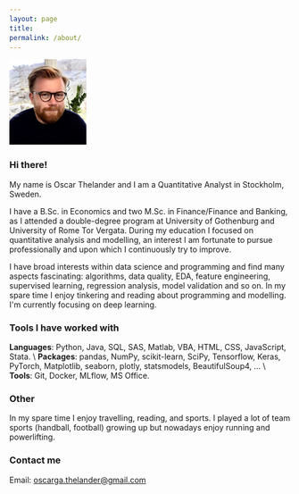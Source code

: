 ```yaml
---
layout: page
title: 
permalink: /about/
---
```

<img src="/images/Bild2.png" width="138" height="153" class="floatRight imgFixer">

### Hi there!
<p>
My name is Oscar Thelander and I am a Quantitative Analyst in Stockholm, Sweden.
</p>


<p>
I have a B.Sc. in Economics and two M.Sc. in Finance/Finance and Banking, as I attended a double-degree program at University of Gothenburg and University of Rome Tor Vergata. During my education I focused on quantitative analysis and modelling, an interest I am fortunate to pursue professionally and upon which I continuously try to improve.
</p>

I have broad interests within data science and programming and find many aspects fascinating: algorithms, data quality, EDA, feature engineering, supervised learning, regression analysis, model validation and so on. In my spare time I enjoy tinkering and reading about programming and modelling. I'm currently focusing on deep learning.
### Tools I have worked with
**Languages**: Python, Java, SQL, SAS, Matlab, VBA, HTML, CSS, JavaScript, Stata.    \\
**Packages**: pandas, NumPy, scikit-learn, SciPy, Tensorflow, Keras, PyTorch, Matplotlib, seaborn, plotly, statsmodels, BeautifulSoup4, ... \\
**Tools**: Git, Docker, MLflow, MS Office.

### Other
In my spare time I enjoy travelling, reading, and sports. I played a lot of team sports (handball, football) growing up but nowadays enjoy running and powerlifting.

### Contact me
Email: [oscarga.thelander@gmail.com](mailto:oscarga.thelander@gmail.com)